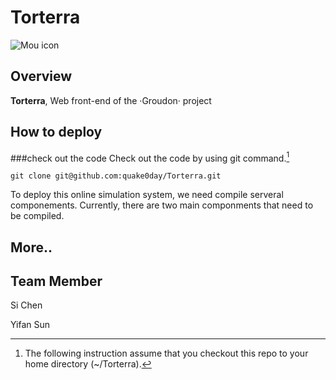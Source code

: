 Torterra
========

![Mou icon](http://th08.deviantart.net/fs70/PRE/i/2011/323/7/e/pokestream__like_a_torterra_by_8_mbits-d4gp689.png)


## Overview
**Torterra**, Web front-end of the ·Groudon· project


## How to deploy
###check out the code
Check out the code by using git command.[^1]

	git clone git@github.com:quake0day/Torterra.git

[^1]: The following instruction assume that you checkout this repo to your home directory (~/Torterra).

To deploy this online simulation system, we need compile serveral componements. Currently, there are two main componments that need to be compiled.



## More..


## Team Member
Si Chen

Yifan Sun